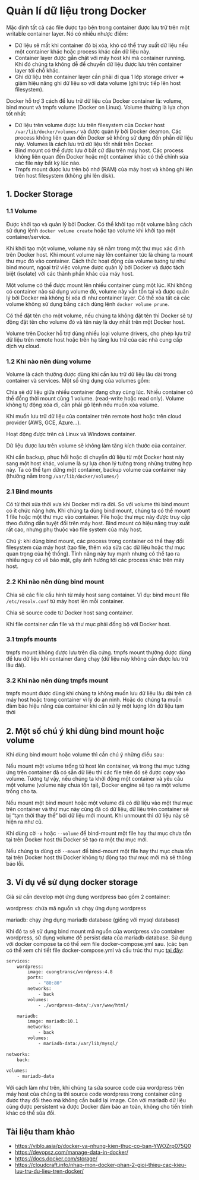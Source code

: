 # Quản lí dữ liệu trong Docker

Mặc định tất cả các file được tạo bên trong container được lưu trữ trên một writable container layer. Nó có nhiều nhược điểm:
- Dữ liệu sẽ mất khi container đó bị xóa, khó có thể truy xuất dữ liệu nếu một container khác hoặc process khác cần dữ liệu này. 
- Container layer được gắn chặt với máy host khi mà container running. Khi đó chúng ta không dễ để chuyển dữ liệu được lưu trên container layer tới chỗ khác.
- Ghi dữ liệu trên container layer cần phải đi qua 1 lớp storage driver => giảm hiệu năng ghi dữ liệu so với data volume (ghi trực tiếp lên host filesystem).

Docker hỗ trợ 3 cách để lưu trữ dữ liệu của Docker container là: volume, bind mount và tmpfs volume (Docker on Linux). Volume thường là lựa chọn tốt nhất: 
- Dữ liệu trên volume được lưu trên filesystem của Docker host `/var/lib/docker/volumes/` và được quản lý bởi Docker deamon. Các process không liên quan đến Docker sẽ không sử dụng đến phần dữ liệu này. Volumes là cách lưu trữ dữ liệu tốt nhất trên Docker.
- Bind mount có thể được lưu ở bất cứ đâu trên máy host. Các process không liên quan đến Docker hoặc một container khác có thể chỉnh sửa các file này bất kỳ lúc nào.
- Tmpfs mount được lưu trên bộ nhớ (RAM) của máy host và không ghi lên trên host filesystem (không ghi lên disk).

## 1. Docker Storage
### 1.1 Volume

Được khởi tạo và quản lý bởi Docker. Có thể khởi tạo một volume bằng cách sử dụng lệnh `docker volume create` hoặc tạo volume khi khởi tạo một  container/service.

Khi khởi tạo một volume, volume này sẽ nằm trong một thư mục xác định trên Docker host. Khi mount volume này lên container tức là chúng ta mount thư mục đó vào container. Cách thức hoạt động của volume tương tự như bind mount, ngoại trừ việc volume được quản lý bởi Docker và được tách biệt (isolate) với các thành phần khác của máy host.

Một volume có thể được mount lên nhiều container cùng một lúc. Khi không có container nào sử dụng volume đó, volume này vẫn tồn tại và được quản lý bởi Docker mà không bị xóa đi như container layer. Có thể xóa tất cả các volume không sử dụng bằng cách dùng lệnh `docker volume prune`.

Có thể đặt tên cho một volume, nếu chúng ta không đặt tên thì Docker sẽ tự động đặt tên cho volume đó và tên này là duy nhất trên một Docker host.

Volume trên Docker hỗ trợ dùng nhiều loại volume drivers, cho phép lưu trữ dữ liệu trên remote host hoặc trên hạ tầng lưu trữ của các nhà cung cấp dịch vụ cloud.

### 1.2 Khi nào nên dùng volume

Volume là cách thường được dùng khi cần lưu trữ dữ liệu lâu dài trong container và services. Một số ứng dụng của volumes gồm:

Chia sẻ dữ liệu giữa nhiều container đang chạy cùng lúc. Nhiều container có thể đồng thời mount cùng 1 volume. (read-write hoặc read only). Volume không tự động xóa đi, cần phải gõ lệnh nếu muốn xóa volume.

Khi muốn lưu trữ dữ liệu của container trên remote host hoặc trên cloud provider (AWS, GCE, Azure…).

Hoạt động được trên cả Linux và Windows container.

Dữ liệu được lưu trên volume sẽ không làm tăng kích thước của container.

Khi cần backup, phục hồi hoặc di chuyển dữ liệu từ một Docker host này sang một host khác, volume là sự lựa chọn lý tưởng trong những trường hợp này. Ta có thể tạm dừng một container, backup volume của container này (thường nằm trong `/var/lib/docker/volumes/`)

### 2.1 Bind mounts

Có từ thời xửa thời xưa khi Docker mới ra đời. So với volume thì bind mount có ít chức năng hơn. Khi chúng ta dùng bind mount, chúng ta có thể mount 1 file hoặc một thư mục vào container. File hoặc thư mục này được truy cập theo đường dẫn tuyệt đối trên máy host. Bind mount có hiệu năng truy xuất rất cao, nhưng phụ thuộc vào file system của máy host.

Chú ý: khi dùng bind mount, các process trong container có thể thay đổi filesystem của máy host (tạo file, thêm xóa sửa các dữ liệu hoặc thư mục quan trọng của hệ thống). Tính năng này tuy mạnh nhưng có thể tạo ra nhiều nguy cơ về bảo mật, gây ảnh hưởng tới các process khác trên máy host.

### 2.2 Khi nào nên dùng bind mount

Chia sẻ các file cấu hình từ máy host sang container. Ví dụ: bind mount file `/etc/resolv.conf` từ máy host lên mỗi container.

Chia sẻ source code từ Docker host sang container.

Khi file container cần file và thư mục phải đồng bộ với Docker host.

### 3.1 tmpfs mounts

tmpfs mount không được lưu trên đĩa cứng. tmpfs mount thường được dùng để lưu dữ liệu khi container đang chạy (dữ liệu này không cần được lưu trữ lâu dài).

### 3.2 Khi nào nên dùng tmpfs mount

tmpfs mount được dùng khi chúng ta không muốn lưu dữ liệu lâu dài trên cả máy host hoặc trong container vì lý do an ninh. Hoặc do chúng ta muốn đảm bảo hiệu năng của container khi cần xử lý một lượng lớn dữ liệu tạm thời

## 2. Một số chú ý khi dùng bind mount hoặc volume

Khi dùng bind mount hoặc volume thì cần chú ý những điều sau:

Nếu mount một volume trống từ host lên container, và trong thư mục tương ứng trên container đã có sẵn dữ liệu thì các file trên đó sẽ được copy vào volume. Tương tự vậy, nếu chúng ta khởi động một container và yêu cầu một volume (volume này chưa tồn tại), Docker engine sẽ tạo ra một volume trống cho ta.

Nếu mount một bind mount hoặc một volume đã có dữ liệu vào một thư mục trên container và thư mục này cũng đã có dữ liệu, dữ liệu trên container sẽ bị “tạm thời thay thế” bởi dữ liệu mới mount. Khi unmount thì dữ liệu này sẽ hiện ra như cũ.

Khi dùng cờ `-v` hoặc `--volume` để bind-mount một file hay thư mục chưa tồn tại trên Docker host thì Docker sẽ tạo ra một thư mục mới.

Nếu chúng ta dùng cờ `--mount` để bind-mount một file hay thư mục chưa tồn tại trên Docker host thì Docker không tự động tạo thư mục mới mà sẽ thông báo lỗi.

## 3. Ví dụ về sử dụng docker storage

Giả sử cần develop một ứng dụng wordpress bao gồm 2 container:

wordpress: chứa mã nguồn và chạy ứng dụng wordpress

mariadb: chạy ứng dụng mariadb database (giống với mysql database)

Khi đó ta sẽ sử dụng bind mount mã nguồn của wordpress vào container wordpress, sử dụng volume để persist data của mariadb database. Sử dụng với docker compose ta có thể xem file docker-compose.yml sau. (các bạn có thể xem chi tiết file docker-compose.yml và cấu trúc thư mục [tại đây](https://github.com/cuongtransc/docker-training/tree/master/compose/wordpress):
```sh
services:
    wordpress:
        image: cuongtransc/wordpress:4.8
        ports:
            - "80:80"
        networks:
            - back
        volumes:
            - ./wordpress-data/:/var/www/html/ 

    mariadb:
        image: mariadb:10.1
        networks:
            - back
        volumes:
            - mariadb-data:/var/lib/mysql/

networks:
    back:
    
volumes:
    - mariadb-data
```

Với cách làm như trên, khi chúng ta sửa source code của wordpress trên máy host của chúng ta thì source code wordpress trong container cũng được thay đổi theo mà không cần build lại image. Còn với mariadb dữ liệu cũng được persistent và được Docker đảm bảo an toàn, không cho tiến trình khác có thể sửa đổi.

## Tài liệu tham khảo
- https://viblo.asia/p/docker-va-nhung-kien-thuc-co-ban-YWOZrp075Q0
- https://devopsz.com/manage-data-in-docker/
- https://docs.docker.com/storage/
- https://cloudcraft.info/nhap-mon-docker-phan-2-gioi-thieu-cac-kieu-luu-tru-du-lieu-tren-docker/

